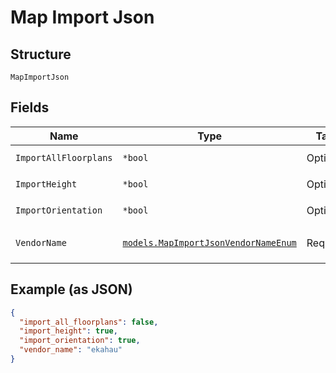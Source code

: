 
# Map Import Json

## Structure

`MapImportJson`

## Fields

| Name | Type | Tags | Description |
|  --- | --- | --- | --- |
| `ImportAllFloorplans` | `*bool` | Optional | **Default**: `false` |
| `ImportHeight` | `*bool` | Optional | **Default**: `true` |
| `ImportOrientation` | `*bool` | Optional | **Default**: `true` |
| `VendorName` | [`models.MapImportJsonVendorNameEnum`](../../doc/models/map-import-json-vendor-name-enum.md) | Required | enum: `ekahau`, `ibwave` |

## Example (as JSON)

```json
{
  "import_all_floorplans": false,
  "import_height": true,
  "import_orientation": true,
  "vendor_name": "ekahau"
}
```

